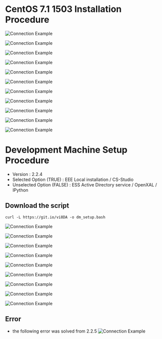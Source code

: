# CentOS 7.1 1503 Installation Procedure

![Connection Example](0.png)

![Connection Example](1.png)

![Connection Example](2.png)

![Connection Example](3.png)

![Connection Example](4.png)

![Connection Example](5.png)

![Connection Example](6.png)

![Connection Example](7.png)

![Connection Example](8.png)

![Connection Example](9.png)

![Connection Example](10.png)

# Development Machine Setup Procedure
* Version : 2.2.4
* Selected Option (TRUE) : EEE Local installation / CS-Studio 
* Unselected Option (FALSE) : ESS Active Directory service / OpenXAL / IPython 

## Download the script 
```
curl -L https://git.io/vi8DA -o dm_setup.bash
```
![Connection Example](11.png)


![Connection Example](12.png)

![Connection Example](13.png)

![Connection Example](14.png)

![Connection Example](15.png)

![Connection Example](16.png)

![Connection Example](17.png)

![Connection Example](18.png)

![Connection Example](19.png)


## Error 
* the following error was solved from 2.2.5
![Connection Example](20.png)
